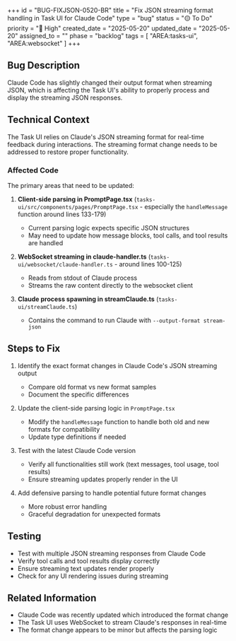 +++
id = "BUG-FIXJSON-0520-BR"
title = "Fix JSON streaming format handling in Task UI for Claude Code"
type = "bug"
status = "🟡 To Do"
priority = "🔼 High"
created_date = "2025-05-20"
updated_date = "2025-05-20"
assigned_to = ""
phase = "backlog"
tags = [ "AREA:tasks-ui", "AREA:websocket" ]
+++

## Bug Description

Claude Code has slightly changed their output format when streaming JSON, which is affecting the Task UI's ability to properly process and display the streaming JSON responses.

## Technical Context

The Task UI relies on Claude's JSON streaming format for real-time feedback during interactions. The streaming format change needs to be addressed to restore proper functionality.

### Affected Code

The primary areas that need to be updated:

1. **Client-side parsing in PromptPage.tsx** (`tasks-ui/src/components/pages/PromptPage.tsx` - especially the `handleMessage` function around lines 133-179)
   - Current parsing logic expects specific JSON structures
   - May need to update how message blocks, tool calls, and tool results are handled

2. **WebSocket streaming in claude-handler.ts** (`tasks-ui/websocket/claude-handler.ts` - around lines 100-125)
   - Reads from stdout of Claude process
   - Streams the raw content directly to the websocket client

3. **Claude process spawning in streamClaude.ts** (`tasks-ui/streamClaude.ts`)
   - Contains the command to run Claude with `--output-format stream-json`

## Steps to Fix

1. Identify the exact format changes in Claude Code's JSON streaming output
   - Compare old format vs new format samples
   - Document the specific differences

2. Update the client-side parsing logic in `PromptPage.tsx`
   - Modify the `handleMessage` function to handle both old and new formats for compatibility
   - Update type definitions if needed

3. Test with the latest Claude Code version
   - Verify all functionalities still work (text messages, tool usage, tool results)
   - Ensure streaming updates properly render in the UI

4. Add defensive parsing to handle potential future format changes
   - More robust error handling
   - Graceful degradation for unexpected formats

## Testing

- Test with multiple JSON streaming responses from Claude Code
- Verify tool calls and tool results display correctly
- Ensure streaming text updates render properly
- Check for any UI rendering issues during streaming

## Related Information

- Claude Code was recently updated which introduced the format change
- The Task UI uses WebSocket to stream Claude's responses in real-time
- The format change appears to be minor but affects the parsing logic
